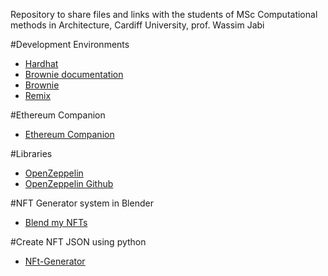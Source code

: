 
Repository to share files and links with the students of MSc Computational methods in Architecture, Cardiff University, prof. Wassim Jabi

#Development Environments

- [Hardhat](https://hardhat.org/hardhat-network/docs/overview) 
- [Brownie documentation](https://brownie.readthedocs.io/en/latest/index)
- [Brownie](https://github.com/eth-brownie/brownie)
- [Remix](https://remix.ethereum.org/)

#Ethereum Companion
- [Ethereum Companion](https://github.com/ethereum/ethereum-companion)

#Libraries
- [OpenZeppelin](https://openzeppelin.org/docs/latest/getting-started/installation/)
- [OpenZeppelin Github](https://github.com/OpenZeppelin/openzeppelin-contracts)


#NFT Generator system in Blender
- [Blend my NFTs](https://github.com/torrinworx/Blend_My_NFTs)

#Create NFT JSON using python
- [NFt-Generator](https://github.com/Jon-Becker/nft-generator-py)




